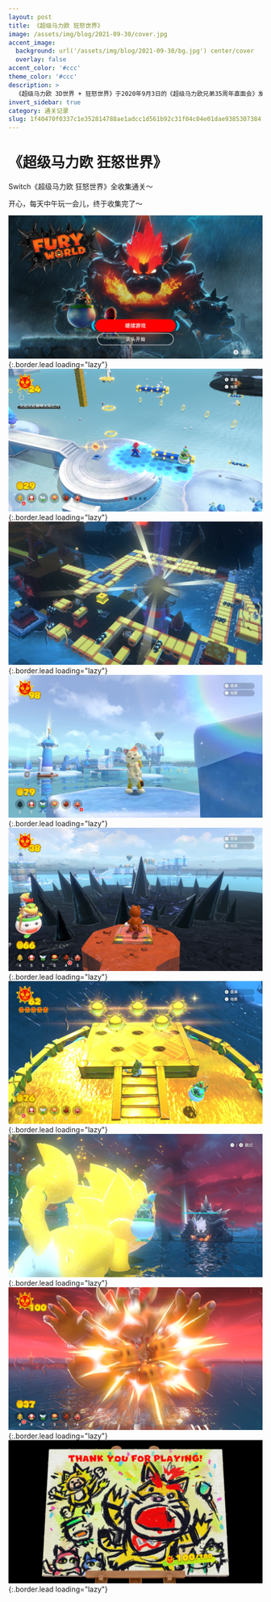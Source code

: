 ```yaml
---
layout: post
title: 《超级马力欧 狂怒世界》
image: /assets/img/blog/2021-09-30/cover.jpg
accent_image: 
  background: url('/assets/img/blog/2021-09-30/bg.jpg') center/cover
  overlay: false
accent_color: '#ccc'
theme_color: '#ccc'
description: >
  《超级马力欧 3D世界 + 狂怒世界》于2020年9月3日的《超级马力欧兄弟35周年直面会》发表。<br>“狂怒世界”部分是类似《超级马力欧 奥德赛》的箱庭探索移动方式及视角转换形式游玩。
invert_sidebar: true
category: 通关记录
slug: 1f40470f0337c1e352814788ae1adcc1d561b92c31f04c04e01dae9385307384
---
```


# 《超级马力欧 狂怒世界》

Switch《超级马力欧 狂怒世界》全收集通关～

开心，每天中午玩一会儿，终于收集完了～ 


![](/assets/img/blog/2021-09-30/1.jpg){:.border.lead loading="lazy"}
![](/assets/img/blog/2021-09-30/2.jpg){:.border.lead loading="lazy"}
![](/assets/img/blog/2021-09-30/3.jpg){:.border.lead loading="lazy"}
![](/assets/img/blog/2021-09-30/4.jpg){:.border.lead loading="lazy"}
![](/assets/img/blog/2021-09-30/5.jpg){:.border.lead loading="lazy"}
![](/assets/img/blog/2021-09-30/6.jpg){:.border.lead loading="lazy"}
![](/assets/img/blog/2021-09-30/7.jpg){:.border.lead loading="lazy"}
![](/assets/img/blog/2021-09-30/8.jpg){:.border.lead loading="lazy"}
![](/assets/img/blog/2021-09-30/9.jpg){:.border.lead loading="lazy"}

